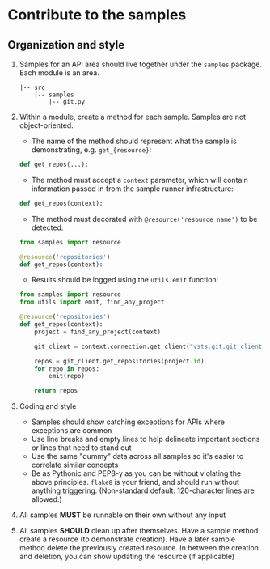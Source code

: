 # Contribute to the samples

## Organization and style

1. Samples for an API area should live together under the `samples` package. Each module is an area.
   ```
   |-- src
       |-- samples
           |-- git.py
   ```

2. Within a module, create a method for each sample. Samples are not object-oriented.
   * The name of the method should represent what the sample is demonstrating, e.g. `get_{resource}`:
    ```python
    def get_repos(...):
    ```
   * The method must accept a `context` parameter, which will contain information passed in from the sample runner infrastructure:
    ```python
    def get_repos(context):
    ```
   * The method must decorated with `@resource('resource_name')` to be detected:
    ```python
    from samples import resource

    @resource('repositories')
    def get_repos(context):
    ```
   * Results should be logged using the `utils.emit` function:
    ```python
    from samples import resource
    from utils import emit, find_any_project

    @resource('repositories')
    def get_repos(context):
        project = find_any_project(context)

        git_client = context.connection.get_client("vsts.git.git_client.GitClient")

        repos = git_client.get_repositories(project.id)
        for repo in repos:
            emit(repo)

        return repos
    ```


3. Coding and style
   * Samples should show catching exceptions for APIs where exceptions are common
   * Use line breaks and empty lines to help delineate important sections or lines that need to stand out
   * Use the same "dummy" data across all samples so it's easier to correlate similar concepts
   * Be as Pythonic and PEP8-y as you can be without violating the above principles. `flake8` is your friend, and should run without anything triggering. (Non-standard default: 120-character lines are allowed.)

4. All samples **MUST** be runnable on their own without any input

5. All samples **SHOULD** clean up after themselves.
Have a sample method create a resource (to demonstrate creation).
Have a later sample method delete the previously created resource.
In between the creation and deletion, you can show updating the resource (if applicable)
